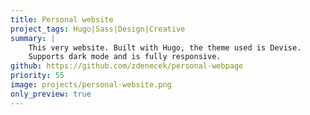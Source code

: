 ```yaml
---
title: Personal website
project_tags: Hugo|Sass|Design|Creative
summary: |
    This very website. Built with Hugo, the theme used is Devise.
    Supports dark mode and is fully responsive.
github: https://github.com/zdenecek/personal-webpage
priority: 55
image: projects/personal-website.png
only_preview: true
---
```




